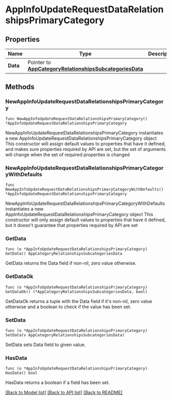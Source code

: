# AppInfoUpdateRequestDataRelationshipsPrimaryCategory

## Properties

Name | Type | Description | Notes
------------ | ------------- | ------------- | -------------
**Data** | Pointer to [**AppCategoryRelationshipsSubcategoriesData**](AppCategory_relationships_subcategories_data.md) |  | [optional] 

## Methods

### NewAppInfoUpdateRequestDataRelationshipsPrimaryCategory

`func NewAppInfoUpdateRequestDataRelationshipsPrimaryCategory() *AppInfoUpdateRequestDataRelationshipsPrimaryCategory`

NewAppInfoUpdateRequestDataRelationshipsPrimaryCategory instantiates a new AppInfoUpdateRequestDataRelationshipsPrimaryCategory object
This constructor will assign default values to properties that have it defined,
and makes sure properties required by API are set, but the set of arguments
will change when the set of required properties is changed

### NewAppInfoUpdateRequestDataRelationshipsPrimaryCategoryWithDefaults

`func NewAppInfoUpdateRequestDataRelationshipsPrimaryCategoryWithDefaults() *AppInfoUpdateRequestDataRelationshipsPrimaryCategory`

NewAppInfoUpdateRequestDataRelationshipsPrimaryCategoryWithDefaults instantiates a new AppInfoUpdateRequestDataRelationshipsPrimaryCategory object
This constructor will only assign default values to properties that have it defined,
but it doesn't guarantee that properties required by API are set

### GetData

`func (o *AppInfoUpdateRequestDataRelationshipsPrimaryCategory) GetData() AppCategoryRelationshipsSubcategoriesData`

GetData returns the Data field if non-nil, zero value otherwise.

### GetDataOk

`func (o *AppInfoUpdateRequestDataRelationshipsPrimaryCategory) GetDataOk() (*AppCategoryRelationshipsSubcategoriesData, bool)`

GetDataOk returns a tuple with the Data field if it's non-nil, zero value otherwise
and a boolean to check if the value has been set.

### SetData

`func (o *AppInfoUpdateRequestDataRelationshipsPrimaryCategory) SetData(v AppCategoryRelationshipsSubcategoriesData)`

SetData sets Data field to given value.

### HasData

`func (o *AppInfoUpdateRequestDataRelationshipsPrimaryCategory) HasData() bool`

HasData returns a boolean if a field has been set.


[[Back to Model list]](../README.md#documentation-for-models) [[Back to API list]](../README.md#documentation-for-api-endpoints) [[Back to README]](../README.md)


